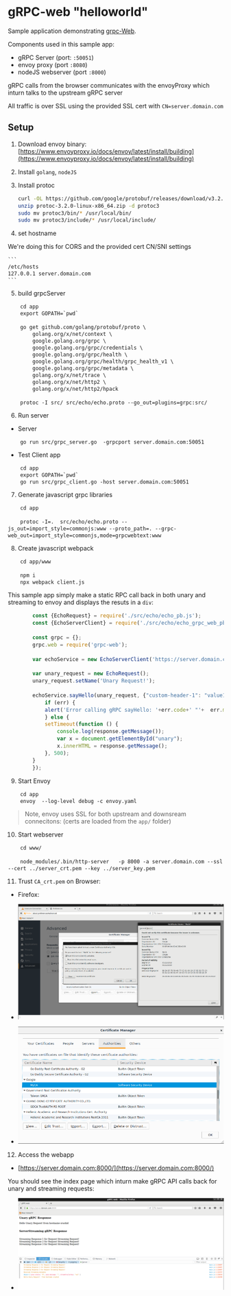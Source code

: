 # gRPC-web "helloworld"


Sample application demonstrating [grpc-Web](https://github.com/grpc/grpc-web).

Components used in this sample app:

- gRPC Server (port: `:50051`)
- envoy proxy (port `:8080`)
- nodeJS webserver (port `:8000`)

gRPC calls from the browser communicates with the envoyProxy which inturn talks to the upstream gRPC server

All traffic is over SSL using the provided SSL cert with `CN=server.domain.com`


## Setup

1. Download envoy binary: [https://www.envoyproxy.io/docs/envoy/latest/install/building](https://www.envoyproxy.io/docs/envoy/latest/install/building)
    
2. Install ```golang```, ```nodeJS```

3. Install protoc

    ```bash
    curl -OL https://github.com/google/protobuf/releases/download/v3.2.0/protoc-3.2.0-linux-x86_64.zip
    unzip protoc-3.2.0-linux-x86_64.zip -d protoc3
    sudo mv protoc3/bin/* /usr/local/bin/
    sudo mv protoc3/include/* /usr/local/include/
    ```



4. set hostname

We're doing this for CORS and the provided cert CN/SNI settings

    ```
    /etc/hosts
    127.0.0.1 server.domain.com
    ```

5. build grpcServer

```
    cd app
    export GOPATH=`pwd`

    go get github.com/golang/protobuf/proto \
        golang.org/x/net/context \
        google.golang.org/grpc \
        google.golang.org/grpc/credentials \
        google.golang.org/grpc/health \
        google.golang.org/grpc/health/grpc_health_v1 \
        google.golang.org/grpc/metadata \
        golang.org/x/net/trace \
        golang.org/x/net/http2 \
        golang.org/x/net/http2/hpack

    protoc -I src/ src/echo/echo.proto --go_out=plugins=grpc:src/
```

6.  Run server

- Server
```
    go run src/grpc_server.go  -grpcport server.domain.com:50051
```

- Test Client app

```
    cd app
    export GOPATH=`pwd`
    go run src/grpc_client.go -host server.domain.com:50051
```

7. Generate javascript grpc libraries

```
    cd app

    protoc -I=.  src/echo/echo.proto --js_out=import_style=commonjs:www --proto_path=. --grpc-web_out=import_style=commonjs,mode=grpcwebtext:www
```

8. Create javascript webpack

```
    cd app/www

    npm i
    npx webpack client.js
```

This sample app simply make a static RPC call back in both unary and streaming to envoy and displays the resuts in a `div`:

```javascript
        const {EchoRequest} = require('./src/echo/echo_pb.js');
        const {EchoServerClient} = require('./src/echo/echo_grpc_web_pb.js');

        const grpc = {};
        grpc.web = require('grpc-web');

        var echoService = new EchoServerClient('https://server.domain.com:8080', null, null);

        var unary_request = new EchoRequest();
        unary_request.setName('Unary Request!');

        echoService.sayHello(unary_request, {"custom-header-1": "value1"},  function(err, response) {
            if (err) {
            alert('Error calling gRPC sayHello: '+err.code+' "'+  err.message+'"');
            } else {
            setTimeout(function () {
                console.log(response.getMessage());
                var x = document.getElementById("unary");
                x.innerHTML = response.getMessage();
            }, 500);
        }
        });
```


9. Start Envoy

```
    cd app
    envoy  --log-level debug -c envoy.yaml
```

> Note, envoy uses SSL for both upstream and downsream connecitons: (certs are loaded from the `app/` folder)

10. Start webserver

```
    cd www/

    node_modules/.bin/http-server   -p 8000 -a server.domain.com --ssl --cert ../server_crt.pem --key ../server_key.pem
```

11. Trust `CA_crt.pem` on Browser:

- Firefox:
-    ![images/firefox_cert_ca.png](images/firefox_cert_ca.png)

-    ![images/root_trust_ca.png](images/root_trust_ca.png)


12. Access the webapp

- [https://server.domain.com:8000/](https://server.domain.com:8000/)

You should see the index page which inturn make gRPC API calls back for unary and streaming requests:

-    ![images/grpc_web_output.png](images/grpc_web_output.png)

